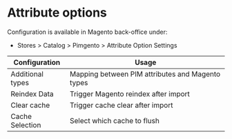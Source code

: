 # Attribute options

Configuration is available in Magento back-office under:
* Stores > Catalog > Pimgento > Attribute Option Settings

| Configuration         | Usage                                              |
|-----------------------|----------------------------------------------------|
| Additional types      | Mapping between PIM attributes and Magento types   |
| Reindex Data          | Trigger Magento reindex after import               |
| Clear cache           | Trigger cache clear after import                   |
| Cache Selection       | Select which cache to flush                        |